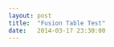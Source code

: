 ```yaml
---
layout: post
title:  "Fusion Table Test"
date:   2014-03-17 23:30:00
---
```


<html>
  <head>
    <meta charset="UTF-8">
    <title>Fusion Tables Layer Example: Basic JSONP Request</title>
    <style type="text/css">

      .company {
        font-weight: bold;
        margin: 10px 0px 0px 0px;
        padding: 0px;
      }

      .crime, .state {
        margin: 0px;
        padding: 0px;
      }
    </style>
    <script src="https://ajax.googleapis.com/ajax/libs/jquery/1.7.1/jquery.min.js">
    </script>
    <script type="text/javascript">
      function initialize() {
        var query = "SELECT 'Shell Company Name', 'Type of crime', 'State' FROM " +
            '1DFAnYbfnDXzIYgKMDsBdX2otLEpO21kgB-na07b5';
        var encodedQuery = encodeURIComponent(query);

        // Construct the URL
        var url = ['https://www.googleapis.com/fusiontables/v1/query'];
        url.push('?sql=' + encodedQuery);
        url.push('&key=AIzaSyB4LBj2wVAP7391ptIShgpXw7vlgI30SWE');
        // url.push('&callback=?');

        // Send the JSONP request using jQuery
        $.ajax({
          url: url.join(''),
          dataType: 'jsonp',
          success: function (data) {
            var rows = data['rows'];
            var ftData = document.getElementById('ft-data');
            for (var i in rows) {
              var company = rows[i][0];
              var crime = rows[i][1];
              var state = rows[i][2];
              var dataElement = document.createElement('div');
              var companyElement = document.createElement('p');
              companyElement.innerHTML = company;
              companyElement.className = 'company';
              var crimeElement = document.createElement('p');
              crimeElement.innerHTML = crime;
              crimeElement.className = 'crime';
              var stateElement = document.createElement('p');
              stateElement.innerHTML = 'state ' + state;
              stateElement.className = 'state';

              dataElement.appendChild(companyElement);
              dataElement.appendChild(crimeElement);
              dataElement.appendChild(stateElement);
              ftData.appendChild(dataElement);
            }
          }
        });
      }
    </script>
  </head>
  <body onload="initialize()">
    <div id="ft-data"></div>
  </body>
</html>
